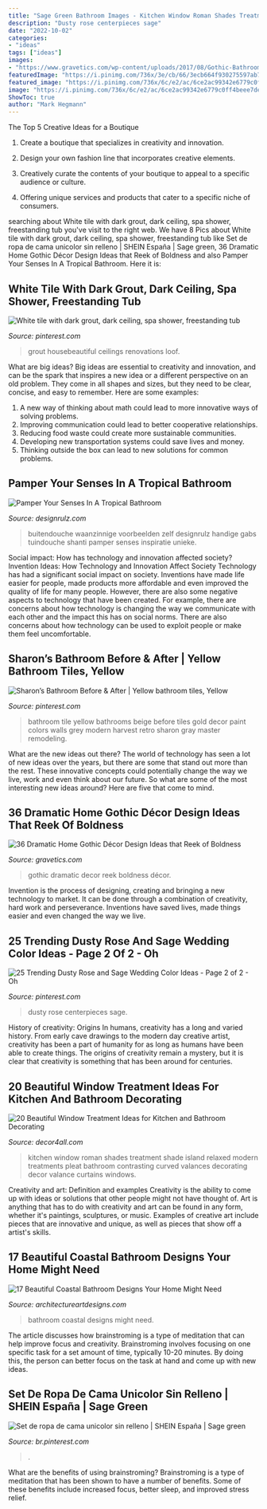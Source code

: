 ```yaml
---
title: "Sage Green Bathroom Images - Kitchen Window Roman Shades Treatment Shade Island Relaxed Modern Treatments Pleat Bathroom Contrasting Curved Valances Decorating Decor Valance Curtains Windows"
description: "Dusty rose centerpieces sage"
date: "2022-10-02"
categories:
- "ideas"
tags: ["ideas"]
images:
- "https://www.gravetics.com/wp-content/uploads/2017/08/Gothic-Bathrooms-and-Design-Ideas.jpg"
featuredImage: "https://i.pinimg.com/736x/3e/cb/66/3ecb664f930275597ab7925141bf1393.jpg"
featured_image: "https://i.pinimg.com/736x/6c/e2/ac/6ce2ac99342e6779c0ff4beee7defdc0.jpg"
image: "https://i.pinimg.com/736x/6c/e2/ac/6ce2ac99342e6779c0ff4beee7defdc0.jpg"
ShowToc: true
author: "Mark Hegmann"
---
```



The Top 5 Creative Ideas for a Boutique
1. Create a boutique that specializes in creativity and innovation.
2. Design your own fashion line that incorporates creative elements.

3. Creatively curate the contents of your boutique to appeal to a specific audience or culture.

4. Offering unique services and products that cater to a specific niche of consumers.


	

		
searching about White tile with dark grout, dark ceiling, spa shower, freestanding tub you've visit to the right web. We have 8 Pics about White tile with dark grout, dark ceiling, spa shower, freestanding tub like Set de ropa de cama unicolor sin relleno | SHEIN España | Sage green, 36 Dramatic Home Gothic Décor Design Ideas that Reek of Boldness and also Pamper Your Senses In A Tropical Bathroom. Here it is:
		
    
## White Tile With Dark Grout, Dark Ceiling, Spa Shower, Freestanding Tub

<img loading=lazy src="https://i.pinimg.com/736x/6c/e2/ac/6ce2ac99342e6779c0ff4beee7defdc0.jpg" onerror="this.onerror=null;this.src='https://tse2.mm.bing.net/th?id=OIP.12u9V81-gnvSUbLyREkGkgHaLH&amp;pid=15.1';" alt="White tile with dark grout, dark ceiling, spa shower, freestanding tub">

_Source: pinterest.com_

>grout housebeautiful ceilings renovations loof. 

	

What are big ideas?
Big ideas are essential to creativity and innovation, and can be the spark that inspires a new idea or a different perspective on an old problem. They come in all shapes and sizes, but they need to be clear, concise, and easy to remember. Here are some examples:
1. A new way of thinking about math could lead to more innovative ways of solving problems. 
2. Improving communication could lead to better cooperative relationships. 
3. Reducing food waste could create more sustainable communities. 
4. Developing new transportation systems could save lives and money. 
5. Thinking outside the box can lead to new solutions for common problems.

    
## Pamper Your Senses In A Tropical Bathroom

<img loading=lazy src="https://cdn.designrulz.com/wp-content/uploads/2016/07/tropical-bathroom-designrulz-6.jpg" onerror="this.onerror=null;this.src='https://tse4.mm.bing.net/th?id=OIP.QVfyqLScPHozCMrzdsJc5wHaLH&amp;pid=15.1';" alt="Pamper Your Senses In A Tropical Bathroom">

_Source: designrulz.com_

>buitendouche waanzinnige voorbeelden zelf designrulz handige gabs tuindouche shanti pamper senses inspiratie unieke. 

	

Social impact: How has technology and innovation affected society?
Invention Ideas: How Technology and Innovation Affect Society
Technology has had a significant social impact on society. Inventions have made life easier for people, made products more affordable and even improved the quality of life for many people. However, there are also some negative aspects to technology that have been created. For example, there are concerns about how technology is changing the way we communicate with each other and the impact this has on social norms. There are also concerns about how technology can be used to exploit people or make them feel uncomfortable.

    
## Sharon’s Bathroom Before &amp; After | Yellow Bathroom Tiles, Yellow

<img loading=lazy src="https://i.pinimg.com/736x/f9/c5/3b/f9c53b73a8517156d56f8464a1a55daf.jpg" onerror="this.onerror=null;this.src='https://tse3.mm.bing.net/th?id=OIP.FbQN56dSYvp19VDO5xUHRQHaKr&amp;pid=15.1';" alt="Sharon’s Bathroom Before &amp; After | Yellow bathroom tiles, Yellow">

_Source: pinterest.com_

>bathroom tile yellow bathrooms beige before tiles gold decor paint colors walls grey modern harvest retro sharon gray master remodeling. 

	

What are the new ideas out there?
The world of technology has seen a lot of new ideas over the years, but there are some that stand out more than the rest. These innovative concepts could potentially change the way we live, work and even think about our future. So what are some of the most interesting new ideas around? Here are five that come to mind.

    
## 36 Dramatic Home Gothic Décor Design Ideas That Reek Of Boldness

<img loading=lazy src="https://www.gravetics.com/wp-content/uploads/2017/08/Gothic-Bathrooms-and-Design-Ideas.jpg" onerror="this.onerror=null;this.src='https://tse3.mm.bing.net/th?id=OIP.9RQe37L4CVSvbQXhBju-IgHaLH&amp;pid=15.1';" alt="36 Dramatic Home Gothic Décor Design Ideas that Reek of Boldness">

_Source: gravetics.com_

>gothic dramatic decor reek boldness décor. 

	

Invention is the process of designing, creating and bringing a new technology to market. It can be done through a combination of creativity, hard work and perseverance. Inventions have saved lives, made things easier and even changed the way we live.

    
## 25 Trending Dusty Rose And Sage Wedding Color Ideas - Page 2 Of 2 - Oh

<img loading=lazy src="https://i.pinimg.com/736x/97/9f/1f/979f1fde38e90593d3915d37b9cb01a8.jpg" onerror="this.onerror=null;this.src='https://tse4.mm.bing.net/th?id=OIP.Z8YPpC999zxitQ90ZCLQXwHaLH&amp;pid=15.1';" alt="25 Trending Dusty Rose and Sage Wedding Color Ideas - Page 2 of 2 - Oh">

_Source: pinterest.com_

>dusty rose centerpieces sage. 

	

History of creativity: Origins
In humans, creativity has a long and varied history. From early cave drawings to the modern day creative artist, creativity has been a part of humanity for as long as humans have been able to create things. The origins of creativity remain a mystery, but it is clear that creativity is something that has been around for centuries.

    
## 20 Beautiful Window Treatment Ideas For Kitchen And Bathroom Decorating

<img loading=lazy src="http://www.decor4all.com/wp-content/uploads/2015/07/modern-kitchen-decor-roman-shades-window-treatment-ideas-3.jpg" onerror="this.onerror=null;this.src='https://tse4.mm.bing.net/th?id=OIP.v-CuyIKENvSYVRcIfahERQHaJ3&amp;pid=15.1';" alt="20 Beautiful Window Treatment Ideas for Kitchen and Bathroom Decorating">

_Source: decor4all.com_

>kitchen window roman shades treatment shade island relaxed modern treatments pleat bathroom contrasting curved valances decorating decor valance curtains windows. 

	

Creativity and art: Definition and examples
Creativity is the ability to come up with ideas or solutions that other people might not have thought of. Art is anything that has to do with creativity and art can be found in any form, whether it's paintings, sculptures, or music. Examples of creative art include pieces that are innovative and unique, as well as pieces that show off a artist's skills.

    
## 17 Beautiful Coastal Bathroom Designs Your Home Might Need

<img loading=lazy src="https://www.architectureartdesigns.com/wp-content/uploads/2015/05/17-Beautiful-Coastal-Bathroom-Designs-Your-Home-Might-Need-17-630x945.jpg" onerror="this.onerror=null;this.src='https://tse1.mm.bing.net/th?id=OIP.UuNuZNFC9un8BGN9U3dbyQHaLH&amp;pid=15.1';" alt="17 Beautiful Coastal Bathroom Designs Your Home Might Need">

_Source: architectureartdesigns.com_

>bathroom coastal designs might need. 

	

The article discusses how brainstroming is a type of meditation that can help improve focus and creativity. Brainstroming involves focusing on one specific task for a set amount of time, typically 10-20 minutes. By doing this, the person can better focus on the task at hand and come up with new ideas.

    
## Set De Ropa De Cama Unicolor Sin Relleno | SHEIN España | Sage Green

<img loading=lazy src="https://i.pinimg.com/736x/3e/cb/66/3ecb664f930275597ab7925141bf1393.jpg" onerror="this.onerror=null;this.src='https://tse1.mm.bing.net/th?id=OIP.yhuns9zkB3B-o9noJAcoXgHaJ3&amp;pid=15.1';" alt="Set de ropa de cama unicolor sin relleno | SHEIN España | Sage green">

_Source: br.pinterest.com_

>. 

	

What are the benefits of using brainstroming?
Brainstroming is a type of meditation that has been shown to have a number of benefits. Some of these benefits include increased focus, better sleep, and improved stress relief.

